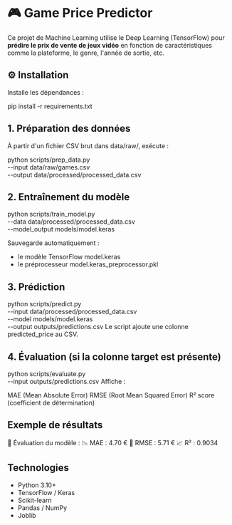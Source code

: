 # 🎮 Game Price Predictor

Ce projet de Machine Learning utilise le Deep Learning (TensorFlow) pour **prédire le prix de vente de jeux vidéo** en fonction de caractéristiques comme la plateforme, le genre, l'année de sortie, etc.

## ⚙️ Installation

Installe les dépendances :

pip install -r requirements.txt

## 1. Préparation des données

À partir d'un fichier CSV brut dans data/raw/, exécute :

python scripts/prep_data.py \
 --input data/raw/games.csv \
 --output data/processed/processed_data.csv

## 2. Entraînement du modèle

python scripts/train_model.py \
 --data data/processed/processed_data.csv \
 --model_output models/model.keras

Sauvegarde automatiquement :

- le modèle TensorFlow model.keras
- le préprocesseur model.keras_preprocessor.pkl

## 3. Prédiction

python scripts/predict.py \
 --input data/processed/processed_data.csv \
 --model models/model.keras \
 --output outputs/predictions.csv
Le script ajoute une colonne predicted_price au CSV.

## 4. Évaluation (si la colonne target est présente)

python scripts/evaluate.py \
 --input outputs/predictions.csv
Affiche :

MAE (Mean Absolute Error)
RMSE (Root Mean Squared Error)
R² score (coefficient de détermination)

## Exemple de résultats

🎯 Évaluation du modèle :
📉 MAE : 4.70 €
📏 RMSE : 5.71 €
📈 R² : 0.9034

## Technologies

- Python 3.10+
- TensorFlow / Keras
- Scikit-learn
- Pandas / NumPy
- Joblib
